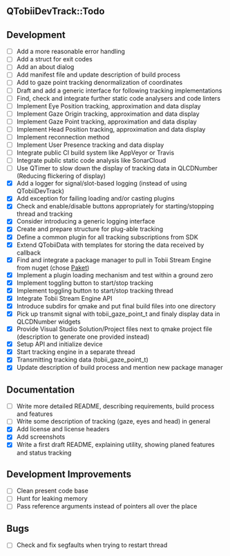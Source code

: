 QTobiiDevTrack::Todo
--

## Development
- [ ] Add a more reasonable error handling
- [ ] Add a struct for exit codes
- [ ] Add an about dialog
- [ ] Add manifest file and update description of build process
- [ ] Add to gaze point tracking denormalization of coordinates
- [ ] Draft and add a generic interface for following tracking implementations
- [ ] Find, check and integrate further static code analysers and code linters
- [ ] Implement Eye Position tracking, approximation and data display
- [ ] Implement Gaze Origin tracking, approximation and data display
- [ ] Implement Gaze Point tracking, approximation and data display
- [ ] Implement Head Position tracking, approximation and data display
- [ ] Implement reconnection method
- [ ] Implement User Presence tracking and data display
- [ ] Integrate public CI build system like AppVeyor or Travis
- [ ] Integrate public static code analysis like SonarCloud
- [ ] Use QTimer to slow down the display of tracking data in QLCDNumber (Reducing flickering of display)
- [x] Add a logger for signal/slot-based logging (instead of using QTobiiDevTrack)
- [x] Add exception for failing loading and/or casting plugins
- [x] Check and enable/disable buttons appropriately for starting/stopping thread and tracking
- [x] Consider introducing a generic logging interface
- [x] Create and prepare structure for plug-able tracking
- [x] Define a common plugin for all tracking subscriptions from SDK
- [x] Extend QTobiiData with templates for storing the data received by callback
- [x] Find and integrate a package manager to pull in Tobii Stream Engine from nuget (chose [Paket](https://fsprojects.github.io/Paket/index.html))
- [x] Implement a plugin loading mechanism and test within a ground zero
- [x] Implement toggling button to start/stop tracking
- [x] Implement toggling button to start/stop tracking thread
- [x] Integrate Tobii Stream Engine API
- [x] Introduce subdirs for qmake and put final build files into one directory
- [x] Pick up transmit signal with tobii_gaze_point_t and finaly display data in QLCDNumber widgets
- [x] Provide Visual Studio Solution/Project files next to qmake project file (description to generate one provided instead)
- [x] Setup API and initialize device
- [x] Start tracking engine in a separate thread
- [x] Transmitting tracking data (tobii_gaze_point_t)
- [x] Update description of build process and mention new package manager

## Documentation
- [ ] Write more detailed README, describing requirements, build process and features
- [ ] Write some description of tracking (gaze, eyes and head) in general
- [x] Add license and license headers
- [x] Add screenshots
- [x] Write a first draft README, explaining utility, showing planed features and status tracking

## Development Improvements
- [ ] Clean present code base
- [ ] Hunt for leaking memory
- [ ] Pass reference arguments instead of pointers all over the place

## Bugs
- [ ] Check and fix segfaults when trying to restart thread
